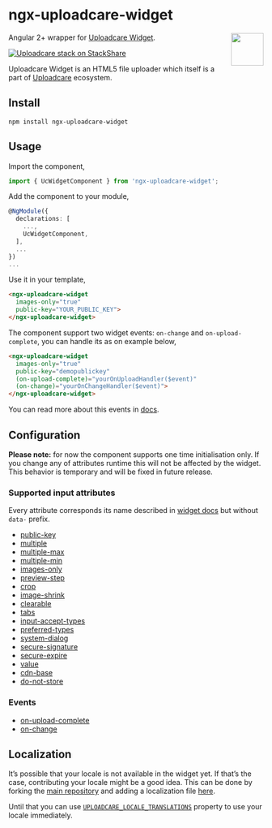 # ngx-uploadcare-widget

<a href="https://uploadcare.com/?utm_source=github&utm_campaign=ngx-uploadcare-widget">
  <img align="right" width="64" height="64"
       src="https://ucarecdn.com/2f4864b7-ed0e-4411-965b-8148623aa680/uploadcare-logo-mark.svg"
       alt="">
</a>

Angular 2+ wrapper for [Uploadcare Widget][widget].

[![Uploadcare stack on StackShare][stack-img]][stack]

[stack-img]: https://img.shields.io/badge/tech-stack-0690fa.svg?style=flat
[stack]: https://stackshare.io/uploadcare/stacks/

Uploadcare Widget is an HTML5 file uploader
which itself is a part of [Uploadcare][uploadcare] ecosystem.

## Install

```
npm install ngx-uploadcare-widget
```

## Usage

Import the component,

```typescript
import { UcWidgetComponent } from 'ngx-uploadcare-widget';
```

Add the component to your module,

```typescript
@NgModule({
  declarations: [
    ...,
    UcWidgetComponent,
  ],
  ...
})
...
```

Use it in your template,

```html
<ngx-uploadcare-widget
  images-only="true"
  public-key="YOUR_PUBLIC_KEY">
</ngx-uploadcare-widget>
```

The component support two widget events:
 `on-change` and `on-upload-complete`, you can handle its as on example below,
 
```html
<ngx-uploadcare-widget
  images-only="true"
  public-key="demopublickey"
  (on-upload-complete)="yourOnUploadHandler($event)"
  (on-change)="yourOnChangeHandler($event)">
</ngx-uploadcare-widget>
```

You can read more about this events in [docs][docs-widget-js-change].
 
## Configuration

**Please note:** for now the component supports one time initialisation only.
If you change any of attributes runtime this will not be affected by the widget.
This behavior is temporary and will be fixed in future release.

### Supported input attributes

Every attribute corresponds its name described in [widget docs][docs-widget-config]
but without `data-` prefix.

* [public-key](https://uploadcare.com/docs/uploads/widget/config/#option-public-key)
* [multiple](https://uploadcare.com/docs/uploads/widget/config/#option-multiple)
* [multiple-max](https://uploadcare.com/docs/uploads/widget/config/#option-multiple-max)
* [multiple-min](https://uploadcare.com/docs/uploads/widget/config/#option-multiple-min)
* [images-only](https://uploadcare.com/docs/uploads/widget/config/#option-images-only)
* [preview-step](https://uploadcare.com/docs/uploads/widget/config/#option-preview-step)
* [crop](https://uploadcare.com/docs/uploads/widget/config/#option-crop)
* [image-shrink](https://uploadcare.com/docs/uploads/widget/config/#option-image-shrink)
* [clearable](https://uploadcare.com/docs/uploads/widget/config/#option-clearable)
* [tabs](https://uploadcare.com/docs/uploads/widget/config/#option-tabs)
* [input-accept-types](https://uploadcare.com/docs/uploads/widget/config/#option-input-accept-types)
* [preferred-types](https://uploadcare.com/docs/uploads/widget/config/#option-preferred-types)
* [system-dialog](https://uploadcare.com/docs/uploads/widget/config/#option-system-dialog)
* [secure-signature](https://uploadcare.com/docs/uploads/widget/config/#option-secure-signature)
* [secure-expire](https://uploadcare.com/docs/uploads/widget/config/#option-secure-expire)
* [value](https://uploadcare.com/documentation/widget/v2/#input-value)
* [cdn-base](https://uploadcare.com/docs/uploads/widget/config/#option-cdn-base)
* [do-not-store](https://uploadcare.com/docs/uploads/widget/config/#option-do-not-store)

### Events

* [on-upload-complete](https://uploadcare.com/docs/api_reference/javascript/widget/#widget-on-upload-complete)
* [on-change](https://uploadcare.com/docs/api_reference/javascript/widget/#widget-on-change)

## Localization

It’s possible that your locale is not available in the widget yet.
If that’s the case, contributing your locale might be a good idea.
This can be done by forking the [main repository][widget]
and adding a localization file
[here][widget-locales].

Until that you can use [`UPLOADCARE_LOCALE_TRANSLATIONS`][docs-widget-locales] property
to use your locale immediately.

[widget]: https://github.com/uploadcare/uploadcare-widget
[uploadcare]: https://uploadcare.com/?utm_source=github&utm_campaign=ngx-uploadcare-widget
[widget-locales]: https://github.com/uploadcare/uploadcare-widget/tree/master/app/assets/javascripts/uploadcare/locale
[docs-widget-locales]: https://uploadcare.com/docs/uploads/widget/locales/
[docs-widget-js-change]: https://uploadcare.com/docs/api_reference/javascript/widget/#widget-on-change
[docs-widget-config]: https://uploadcare.com/docs/uploads/widget/config/
